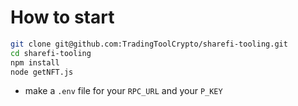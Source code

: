 # How to start
```bash
git clone git@github.com:TradingToolCrypto/sharefi-tooling.git 
cd sharefi-tooling 
npm install 
node getNFT.js
```

- make a `.env` file for your `RPC_URL` and your `P_KEY` 
